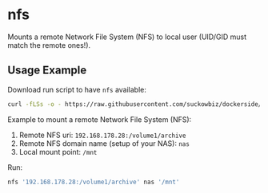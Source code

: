 # nfs

Mounts a remote Network File System (NFS) to local user (UID/GID must match the remote ones!).

## Usage Example

Download run script to have `nfs` available:

```bash
curl -fLSs -o - https://raw.githubusercontent.com/suckowbiz/dockerside/master/nfs/nfs > /var/tmp/nfs && sudo mv /var/tmp/nfs /usr/local/bin/ && sudo chmod +x /usr/local/bin/nfs
```

Example to mount a remote Network File System (NFS):

1. Remote NFS uri: `192.168.178.28:/volume1/archive`
1. Remote NFS domain name (setup of your NAS): `nas` 
1. Local mount point: `/mnt`

Run:

```bash
nfs '192.168.178.28:/volume1/archive' nas '/mnt'
```
